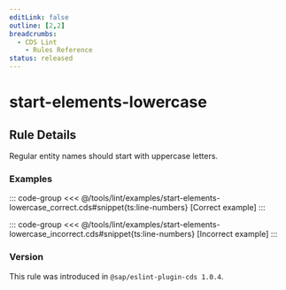 ```yaml
---
editLink: false
outline: [2,2]
breadcrumbs:
  - CDS Lint
    - Rules Reference
status: released
---
```


<script setup>
  import PlaygroundBadge from '../../../.vitepress/theme/components/PlaygroundBadge.vue'
</script>

# start-elements-lowercase

## Rule Details

Regular entity names should start with uppercase letters.

### Examples

::: code-group
<<< @/tools/lint/examples/start-elements-lowercase_correct.cds#snippet{ts:line-numbers} [Correct example]
:::
<PlaygroundBadge
  name="start-elements-lowercase"
  kind="correct"
  :rules="{'@sap/cds/start-elements-lowercase': 'warn'}"
/>

::: code-group
<<< @/tools/lint/examples/start-elements-lowercase_incorrect.cds#snippet{ts:line-numbers} [Incorrect example]
:::
<PlaygroundBadge
  name="start-elements-lowercase"
  kind="incorrect"
  :rules="{'@sap/cds/start-elements-lowercase': 'warn'}"
/>

### Version
This rule was introduced in `@sap/eslint-plugin-cds 1.0.4`.

<!--
### Resources
[Rule source](https://github.tools.sap/cap/eslint-plugin-cds/tree/main/lib/rules/start-elements-lowercase.js)
-->